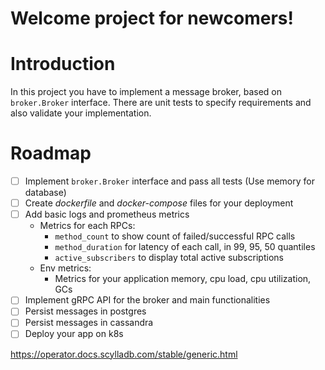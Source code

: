 # Welcome project for newcomers!

# Introduction
In this project you have to implement a message broker, based on `broker.Broker`
interface. There are unit tests to specify requirements and also validate your implementation.

# Roadmap
- [ ] Implement `broker.Broker` interface and pass all tests (Use memory for database)
- [ ] Create *dockerfile* and *docker-compose* files for your deployment
- [ ] Add basic logs and prometheus metrics
    - Metrics for each RPCs:
      - `method_count` to show count of failed/successful RPC calls
      - `method_duration` for latency of each call, in 99, 95, 50 quantiles
      - `active_subscribers` to display total active subscriptions
    - Env metrics:
      - Metrics for your application memory, cpu load, cpu utilization, GCs
- [ ] Implement gRPC API for the broker and main functionalities
- [ ] Persist messages in postgres
- [ ] Persist messages in cassandra
- [ ] Deploy your app on k8s

https://operator.docs.scylladb.com/stable/generic.html